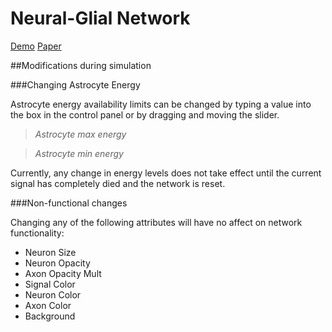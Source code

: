 Neural-Glial Network
==============

[Demo](http://edlab-www.cs.umass.edu/~cjcorey/Neural-Network/index.html)
[Paper](http://edlab-www.cs.umass.edu/~cjcorey/Neural-Network/FinalProjectWrite-Up.pdf)

##Modifications during simulation

###Changing Astrocyte Energy

Astrocyte energy availability limits can be changed by typing a value into the box in the control panel or by dragging and moving the slider.

>_Astrocyte max energy_

>_Astrocyte min energy_

Currently, any change in energy levels does not take effect until the current signal has completely died and the network is reset.

###Non-functional changes

Changing any of the following attributes will have no affect on network functionality:
- Neuron Size
- Neuron Opacity
- Axon Opacity Mult
- Signal Color
- Neuron Color
- Axon Color
- Background